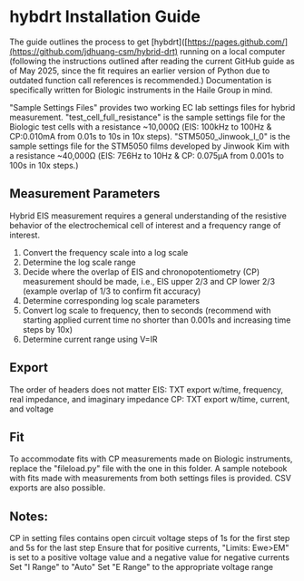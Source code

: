 # hybdrt Installation Guide

The guide outlines the process to get [hybdrt]([https://pages.github.com/](https://github.com/jdhuang-csm/hybrid-drt) running on a local computer (following the instructions outlined after reading the current GitHub guide as of May 2025, since the fit requires an earlier version of Python due to outdated function call references is recommended.) Documentation is specifically written for Biologic instruments in the Haile Group in mind.

"Sample Settings Files" provides two working EC lab settings files for hybrid measurement. "test_cell_full_resistance" is the sample settings file for the Biologic test cells with a resistance ~10,000Ω (EIS: 100kHz to 100Hz & CP:0.010mA from 0.01s to 10s in 10x steps). "STM5050_Jinwook_I_0" is the sample settings file for the STM5050 films developed by Jinwook Kim with a resistance ~40,000Ω (EIS: 7E6Hz to 10Hz & CP: 0.075μA from 0.001s to 100s in 10x steps.)

## Measurement Parameters

Hybrid EIS measurement requires a general understanding of the resistive behavior of the electrochemical cell of interest and a frequency range of interest. 

1. Convert the frequency scale into a log scale
2. Determine the log scale range
3. Decide where the overlap of EIS and chronopotentiometry (CP) measurement should be made, i.e., EIS upper 2/3 and CP lower 2/3 (example overlap of 1/3 to confirm fit accuracy)
4. Determine corresponding log scale parameters
5. Convert log scale to frequency, then to seconds (recommend with starting applied current time no shorter than 0.001s and increasing time steps by 10x)
6. Determine current range using V=IR

## Export

The order of headers does not matter
EIS: TXT export w/time, frequency, real impedance, and imaginary impedance
CP: TXT export w/time, current, and voltage

## Fit

To accommodate fits with CP measurements made on Biologic instruments, replace the "fileload.py" file with the one in this folder. A sample notebook with fits made with measurements from both settings files is provided. CSV exports are also possible.


## Notes:

CP in setting files contains open circuit voltage steps of 1s for the first step and 5s for the last step
Ensure that for positive currents, "Limits: Ewe>EM" is set to a positive voltage value and a negative value for negative currents
Set "I Range" to "Auto"
Set "E Range" to the appropriate voltage range
